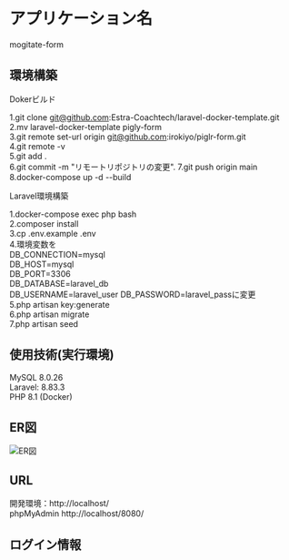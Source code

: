 # アプリケーション名
mogitate-form


## 環境構築
Dokerビルド  

1.git clone git@github.com:Estra-Coachtech/laravel-docker-template.git  
2.mv laravel-docker-template pigly-form  
3.git remote set-url origin git@github.com:irokiyo/piglr-form.git  
4.git remote -v  
5.git add .  
6.git commit -m "リモートリポジトリの変更". 
7.git push origin main  
8.docker-compose up -d --build  

Laravel環境構築  

1.docker-compose exec php bash  
2.composer install  
3.cp .env.example .env  
4.環境変数を  
    DB_CONNECTION=mysql  
    DB_HOST=mysql  
    DB_PORT=3306  
    DB_DATABASE=laravel_db  
    DB_USERNAME=laravel_user 
    DB_PASSWORD=laravel_passに変更  
5.php artisan key:generate  
6.php artisan migrate  
7.php artisan seed  

## 使用技術(実行環境)
MySQL 8.0.26  
Laravel: 8.83.3  
PHP 8.1 (Docker)

## ER図
![ER図](docs/er-diagram.png)

## URL
開発環境：http://localhost/  
phpMyAdmin http://localhost/8080/

## ログイン情報